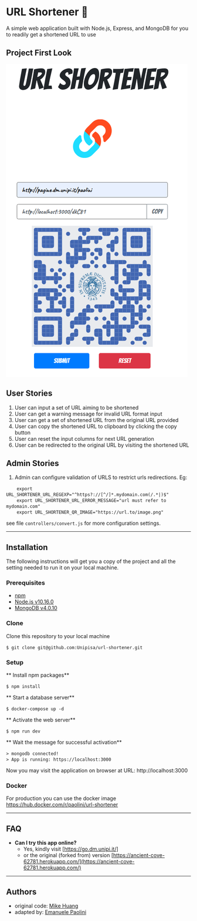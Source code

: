 # URL Shortener 🔗
A simple web application built with Node.js, Express, and MongoDB for you to readily get a shortened URL to use

## Project First Look
![Application Screen Shot](screenshot.png)


## User Stories
1. User can input a set of URL aiming to be shortened
2. User can get a warning message for invalid URL format input
3. User can get a set of shortened URL from the original URL provided
4. User can copy the shortened URL to clipboard by clicking the copy button
5. User can reset the input columns for next URL generation 
6. User can be redirected to the original URL by visiting the shortened URL

## Admin Stories
1. Admin can configure validation of URLS to restrict urls redirections. Eg:
```
    export URL_SHORTENER_URL_REGEXP="^https?://[^/]*.mydomain.com(/.*|)$"
    export URL_SHORTENER_URL_ERROR_MESSAGE="url must refer to mydomain.com"
    export URL_SHORTENER_QR_IMAGE="https://url.to/image.png"
```
see file `controllers/convert.js` for more configuration settings.
___

## Installation
The following instructions will get you a copy of the project and all the setting needed to run it on your local machine.


### Prerequisites

- [npm](https://www.npmjs.com/get-npm)
- [Node.js v10.16.0](https://nodejs.org/en/download/)
- [MongoDB v4.0.10](https://www.mongodb.com/download-center/community)

### Clone

Clone this repository to your local machine

```
$ git clone git@github.com:Unipisa/url-shortener.git
```

### Setup

** Install npm packages**

```
$ npm install
```

** Start a database server**

```
$ docker-compose up -d
```

** Activate the web server**

```
$ npm run dev
```

** Wait the message for successful activation**

```
> mongodb connected!
> App is running: https://localhost:3000
```
Now you may visit the application on browser at URL: http://localhost:3000

### Docker

For production you can use the docker image https://hub.docker.com/r/paolini/url-shortener

___


## FAQ
- **Can I try this app online?**
    - Yes, kindly visit [https://go.dm.unipi.it/]
    - or the original (forked from) version [https://ancient-cove-62781.herokuapp.com/](https://ancient-cove-62781.herokuapp.com/)


___

## Authors

* original code: [Mike Huang](https://github.com/smallpaes)
* adapted by: [Emanuele Paolini](emanuele.paolini@gmail.com)
